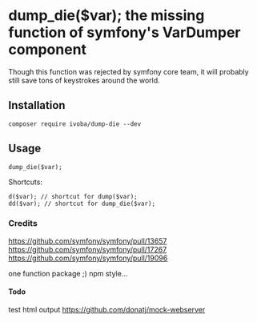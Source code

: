 # dump_die($var); the missing function of symfony's VarDumper component

Though this function was rejected by symfony core team, it will probably still save tons of keystrokes around the world.

## Installation

    composer require ivoba/dump-die --dev

## Usage

    dump_die($var);

Shortcuts:  

    d($var); // shortcut for dump($var);
    dd($var); // shortcut for dump_die($var);

### Credits

https://github.com/symfony/symfony/pull/13657
https://github.com/symfony/symfony/pull/17267
https://github.com/symfony/symfony/pull/19096

one function package ;) npm style...


#### Todo
test html output
https://github.com/donatj/mock-webserver
